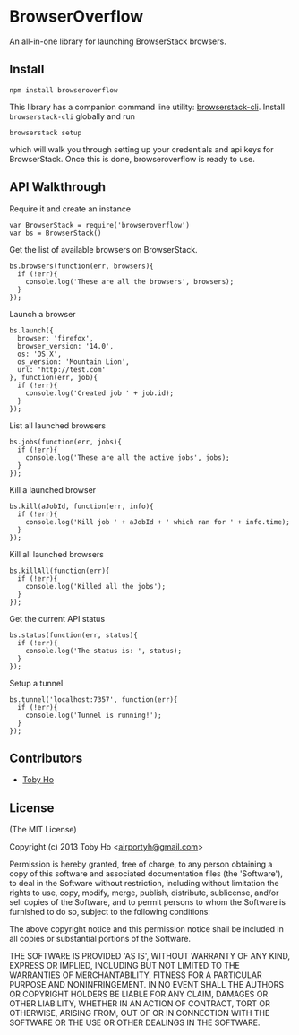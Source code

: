 BrowserOverflow
===============

An all-in-one library for launching BrowserStack browsers.

Install
-------

    npm install browseroverflow

This library has a companion command line utility: [browserstack-cli](https://github.com/airportyh/browserstack-cli). Install `browserstack-cli` globally and run

    browserstack setup

which will walk you through setting up your credentials and api keys for BrowserStack. Once this is done, browseroverflow is ready to use.

API Walkthrough
---------------

Require it and create an instance

    var BrowserStack = require('browseroverflow')
    var bs = BrowserStack()

Get the list of available browsers on BrowserStack.

    bs.browsers(function(err, browsers){
      if (!err){
        console.log('These are all the browsers', browsers);
      }
    });

Launch a browser

    bs.launch({
      browser: 'firefox', 
      browser_version: '14.0', 
      os: 'OS X',
      os_version: 'Mountain Lion',
      url: 'http://test.com'
    }, function(err, job){
      if (!err){
        console.log('Created job ' + job.id);
      }
    });

List all launched browsers

    bs.jobs(function(err, jobs){
      if (!err){
        console.log('These are all the active jobs', jobs);
      }
    });

Kill a launched browser

    bs.kill(aJobId, function(err, info){
      if (!err){
        console.log('Kill job ' + aJobId + ' which ran for ' + info.time);
      }
    });

Kill all launched browsers

    bs.killAll(function(err){
      if (!err){
        console.log('Killed all the jobs');
      }
    });

Get the current API status

    bs.status(function(err, status){
      if (!err){
        console.log('The status is: ', status);
      }
    });

Setup a tunnel

    bs.tunnel('localhost:7357', function(err){
      if (!err){
        console.log('Tunnel is running!');
      }
    });

Contributors
------------

* [Toby Ho](http://github.com/airportyh)

License
-------

(The MIT License)

Copyright (c) 2013 Toby Ho &lt;airportyh@gmail.com&gt;

Permission is hereby granted, free of charge, to any person obtaining a copy of this software and associated documentation files (the 'Software'), to deal in the Software without restriction, including without limitation the rights to use, copy, modify, merge, publish, distribute, sublicense, and/or sell copies of the Software, and to permit persons to whom the Software is furnished to do so, subject to the following conditions:

The above copyright notice and this permission notice shall be included in all copies or substantial portions of the Software.

THE SOFTWARE IS PROVIDED 'AS IS', WITHOUT WARRANTY OF ANY KIND, EXPRESS OR IMPLIED, INCLUDING BUT NOT LIMITED TO THE WARRANTIES OF MERCHANTABILITY, FITNESS FOR A PARTICULAR PURPOSE AND NONINFRINGEMENT. IN NO EVENT SHALL THE AUTHORS OR COPYRIGHT HOLDERS BE LIABLE FOR ANY CLAIM, DAMAGES OR OTHER LIABILITY, WHETHER IN AN ACTION OF CONTRACT, TORT OR OTHERWISE, ARISING FROM, OUT OF OR IN CONNECTION WITH THE SOFTWARE OR THE USE OR OTHER DEALINGS IN THE SOFTWARE.

